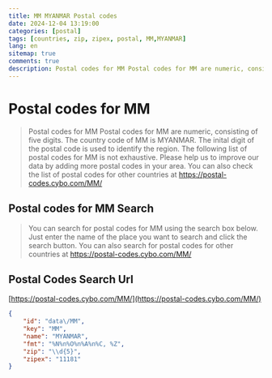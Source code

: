 ```yaml
---
title: MM MYANMAR Postal codes 
date: 2024-12-04 13:19:00
categories: [postal]
tags: [countries, zip, zipex, postal, MM,MYANMAR]
lang: en
sitemap: true
comments: true
description: Postal codes for MM Postal codes for MM are numeric, consisting of five digits. The country code of MM is MYANMAR. The inital digit of the postal code is used to identify the region. The following list of postal codes for MM is not exhaustive. Please help us to improve our data by adding more postal codes in your area. You can also check the list of postal codes for other countries at https://postal-codes.cybo.com/MM/
---
```


# Postal codes for MM
> Postal codes for MM Postal codes for MM are numeric, consisting of five digits. The country code of MM is MYANMAR. The inital digit of the postal code is used to identify the region. The following list of postal codes for MM is not exhaustive. Please help us to improve our data by adding more postal codes in your area. You can also check the list of postal codes for other countries at https://postal-codes.cybo.com/MM/

## Postal codes for MM Search 
> You can search for postal codes for MM using the search box below. Just enter the name of the place you want to search and click the search button. You can also search for postal codes for other countries at https://postal-codes.cybo.com/MM/

## Postal Codes Search Url

[https://postal-codes.cybo.com/MM/](https://postal-codes.cybo.com/MM/)
```json
{
    "id": "data\/MM",
    "key": "MM",
    "name": "MYANMAR",
    "fmt": "%N%n%O%n%A%n%C, %Z",
    "zip": "\\d{5}",
    "zipex": "11181"
}
```
